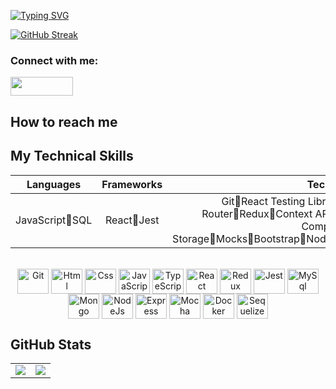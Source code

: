 

[![Typing SVG](https://readme-typing-svg.herokuapp.com?color=%2336BCF7&center=true&lines=%F0%9F%91%8B+Hi%2C+I%E2%80%99m+%40matheudsp)](https://git.io/typing-svg)


[![GitHub Streak](http://github-readme-streak-stats.herokuapp.com?user=matheudsp&theme=blueberry&hide_border=true&date_format=M%20j%5B%2C%20Y%5D)](https://git.io/streak-stats)

<h3 align="left">Connect with me:</h3>
<p align="left">
<a href="mailto:mdsp.personal@gmail.com" alt="gmail" target="_blank">
<img src="https://img.shields.io/badge/-Gmail-FF0000?style=flat-square&labelColor=FF0000&logo=gmail&logoColor=white&link=mailto:mdsp.personal@gmail"
 alt="" height="30" width="100"> 
</a>
</p>


## How to reach me

	
## My Technical Skills

<div id='lojc' align="center">

| Languages  | Frameworks | Technologies | Tools | 
|---|---|---|---|
|<div id='lojc' align="center"><span>JavaScript🔸SQL</span></div>|<div id='lojc' align="center"><span>React🔸Jest</span></div>|<div id='lojc' align="center"><span>Git🔸React Testing Library🔸API🔸HTML🔸CSS🔸React Router🔸Redux🔸Context API🔸React Hooks🔸Docker🔸Docker Compose🔸Local Storage🔸Mocks🔸Bootstrap🔸Node.js🔸Express🔸Mocha🔸Sinon🔸Joi🔸JWT</span></div>|<div id='lojc' align="center"><span>Terminal🔸Bash🔸GitHub🔸Visual Studio Code🔸MySQL Workbench</span></div>|
 

	
	
<div style="display: inline_block"><br>
  <img align="center" alt="Git" height="40" width="50" src="https://cdn.jsdelivr.net/gh/devicons/devicon/icons/git/git-original.svg"> 
  <img align="center" alt="Html" height="40" width="50" src="https://cdn.jsdelivr.net/gh/devicons/devicon/icons/html5/html5-plain-wordmark.svg">
  <img align="center" alt="Css" height="40" width="50" src="https://cdn.jsdelivr.net/gh/devicons/devicon/icons/css3/css3-plain-wordmark.svg">
  <img align="center" alt="JavaScript" height="40" width="50" src="https://cdn.jsdelivr.net/gh/devicons/devicon/icons/javascript/javascript-original.svg">
  <img align="center" alt="TypeScript" height="40" width="50" src="https://cdn.jsdelivr.net/gh/devicons/devicon/icons/typescript/typescript-original.svg">
  <img align="center" alt="React" height="40" width="50" src="https://cdn.jsdelivr.net/gh/devicons/devicon/icons/react/react-original-wordmark.svg">
  <img align="center" alt="Redux" height="40" width="50" src="https://cdn.jsdelivr.net/gh/devicons/devicon/icons/redux/redux-original.svg">
  <img align="center" alt="Jest" height="40" width="50" src="https://cdn.jsdelivr.net/gh/devicons/devicon/icons/jest/jest-plain.svg">
  <img align="center" alt="MySql" height="40" width="50" src="https://cdn.jsdelivr.net/gh/devicons/devicon/icons/mysql/mysql-original-wordmark.svg">
  <img align="center" alt="Mongo" height="40" width="50" src="https://cdn.jsdelivr.net/gh/devicons/devicon/icons/mongodb/mongodb-plain-wordmark.svg">
  <img align="center" alt="NodeJs" height="40" width="50" src="https://cdn.jsdelivr.net/gh/devicons/devicon/icons/nodejs/nodejs-original.svg">
  <img align="center" alt="Express" height="40" width="50" src="https://cdn.jsdelivr.net/gh/devicons/devicon/icons/express/express-original.svg">
  <img align="center" alt="Mocha" height="40" width="50" src="https://cdn.jsdelivr.net/gh/devicons/devicon/icons/mocha/mocha-plain.svg">
  <img align="center" alt="Docker" height="40" width="50" src="https://cdn.jsdelivr.net/gh/devicons/devicon/icons/docker/docker-plain-wordmark.svg">
  <img align="center" alt="Sequelize" height="40" width="50" src="https://cdn.jsdelivr.net/gh/devicons/devicon/icons/sequelize/sequelize-plain-wordmark.svg">
</div>
	</div>

## GitHub Stats
<div align="center">
<table>
<tr><td>

  <a href="https://github.com/anuraghazra/github-readme-stats" rel="noopener noreferrer" target="_blank">
    <img align="center" src="https://github-readme-stats.vercel.app/api?username=sallybdiament&show_icons=true&theme=blue-green" />
  </a>

</td><td>

  <a href="https://github.com/anuraghazra/github-readme-stats" rel="noopener noreferrer" target="_blank" target="_blank">
    <img align="center" src="https://github-readme-stats.vercel.app/api/top-langs/?username=sallybdiament&layout=compact&theme=blue-green" />
  </a>

</td></tr>
</table>
	</div>
